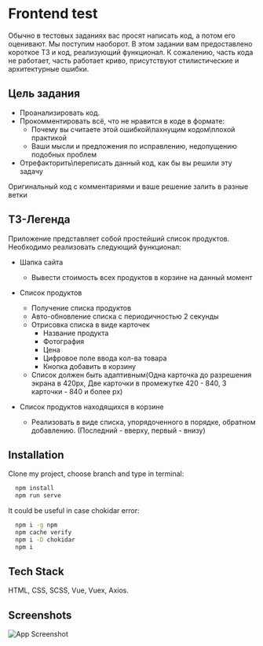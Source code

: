 # Frontend test
Обычно в тестовых заданиях вас просят написать код, а потом его оценивают.
Мы поступим наоборот. В этом задании вам предоставлено короткое ТЗ и код, реализующий функционал.
К сожалению, часть кода не работает, часть работает криво, присутствуют стилистические и архитектурные ошибки.

## Цель задания
- Проанализировать код.
- Прокомментировать всё, что не нравится в коде в формате:
    - Почему вы считаете этой ошибкой\пахнущим кодом\плохой практикой
    - Ваши мысли и предложения по исправлению, недопущению подобных проблем
- Отрефакторить\переписать данный код, как бы вы решили эту задачу

Оригинальный код с комментариями и ваше решение залить в разные ветки

## ТЗ-Легенда
Приложение представляет собой простейший список продуктов. Необходимо реализовать следующий функционал:
- Шапка сайта
  - Вывести стоимость всех продуктов в корзине на данный момент
- Список продуктов
    - Получение списка продуктов
    - Авто-обновление списка с периодичностью 2 секунды
    - Отрисовка списка в виде карточек
      - Название продукта
      - Фотография
      - Цена 
      - Цифровое поле ввода кол-ва товара
      - Кнопка добавить в корзину
    - Список должен быть адаптивным(Одна карточка до разрешения экрана в 420px, Две карточки в промежутке 420 - 840, 3 карточки - 840 и более px)
    
- Список продуктов находящихся в корзине
    - Реализовать в виде списка, упорядоченного в порядке, обратном добавлению. (Последний - вверху, первый - внизу)

## Installation

Clone my project, choose branch and type in terminal:

```bash
  npm install 
  npm run serve
```

It could be useful in case chokidar error: 

```bash
  npm i -g npm
  npm cache verify
  npm i -D chokidar
  npm i
```

## Tech Stack

HTML, CSS, SCSS, Vue, Vuex, Axios.

## Screenshots

![App Screenshot](https://i.postimg.cc/FFVCt2XD/picksmove-frontend-test.jpg)


